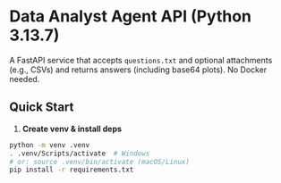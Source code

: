 # Data Analyst Agent API (Python 3.13.7)

A FastAPI service that accepts `questions.txt` and optional attachments (e.g., CSVs) and returns answers (including base64 plots). No Docker needed.

## Quick Start

1) **Create venv & install deps**
```bash
python -m venv .venv
. .venv/Scripts/activate  # Windows
# or: source .venv/bin/activate (macOS/Linux)
pip install -r requirements.txt
